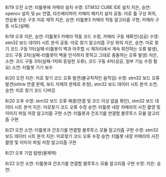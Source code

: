 8/19 오전
	소연: 터틀봇에 카메라 설치
 수영: STM32 CUBE IDE 설치
 지은, 승연: opencv 설치 및 pc 연결, 라즈베리파이 카메라 패키지 설치
 공동: 미로 틀 구상 회의, 연습용 단순 구조 미로 제작
 지은, 승연: 터틀봇3 카메라 작동 알고리즘 구현, 카메라 구동 시도(실패)
 
8/19 오후
 지은, 승연: 터틀봇3 카메라 작동 코드 수정, 카메라 구동 재확인(성공)
 수영: stm32 보드 데이터 시트 분석
 공동: 미로 찾기 알고리즘 구상 회의
 지은, 승연: 미로 찾기 코드 구동 1차(실패-터틀봇이 벽과 마주할 시 제자리에서 계속 회전하는 오류 발생), 코드 구동 2차(실패-터틀봇이 벽을 인식하지 못하고 그대로 충돌하는 오류 발생)
 지은, 소연: 코드 구동 3차(실패-1차와 동일한 오류), 코드 구동 4차(성공, 일부 기능 수정 필요)
 소연: 터틀봇 기기 보수
 
8/20 오전
 지은: 미로 찾기 코드 오류 발견(불규칙적인 움직임)
 수영: stm32 보드 오류 발견(stlink 연결 문제, 보드 자체의 문제로 추정), stm32 보드 데이터 시트 분석
 소연, 승연: 미로 찾기 코드 디버깅

8/20 오후
 수영: stm32 보드 오류 해결(연결 및 코드 이상 없음 확인), stm32 보드 데이터 시트 분석
 지은: 미로찾기 코드 오류 수정
 승연: 터틀봇 내장 카메라의 사진 촬영 및 이미지 파일 저장 알고리즘 구현
 소연: 터틀봇과 건조기를 연결할 블루투스 모듈 알고리즘 구현
 
8/21 오전
 소연: 터틀봇과 건조기를 연결할 블루투스 모듈 알고리즘 구현
 수영: stm32 보드 데이터 시트 분석
 지은: 미로찾기 코드 오류 수정
 승연: 터틀봇 내장 카메라의 사진 촬영 및 이미지 파일 저장 알고리즘 구현

8/21 오후
 기업 탐방(올제텍)

8/22 오전
 소연: 터틀봇과 건조기를 연결할 블루투스 모듈 알고리즘 구현
 수영:
 지은:
 승연: 
